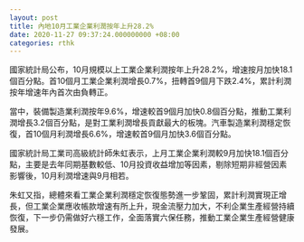 ```yaml
---
layout: post
title: 內地10月工業企業利潤按年上升28.2%
date: 2020-11-27 09:37:24.000000000 +08:00
categories: rthk
---
```


國家統計局公布，10月規模以上工業企業利潤按年上升28.2%，增速按月加快18.1個百分點。首10個月工業企業利潤增長0.7%，扭轉首9個月下跌2.4%，累計利潤按年增速年內首次由負轉正。

當中，裝備製造業利潤按年9.6%，增速較首9個月加快0.8個百分點，推動工業利潤增長3.2個百分點，是對工業利潤增長貢獻最大的板塊。汽車製造業利潤穩定恢復，首10個月利潤增長6.6%，增速較首9個月加快3.6個百分點。

國家統計局工業司高級統計師朱虹表示，上月工業企業利潤較9月加快18.1個百分點，主要是去年同期基數較低、10月投資收益增加等因素，剔除短期非經營因素影響後，10月利潤增速與9月相若。

朱虹又指，總體來看工業企業利潤穩定恢復態勢進一步鞏固，累計利潤實現正增長，但工業企業應收帳款增速有所上升，現金流壓力加大，不利企業生產經營持續恢復，下一步仍需做好六穩工作，全面落實六保任務，推動工業企業生產經營健康發展。
